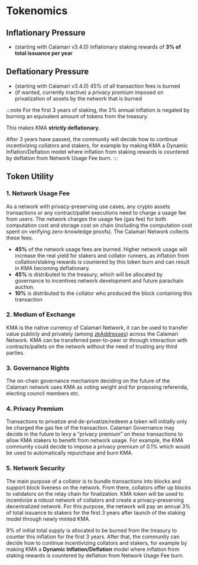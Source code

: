 # Tokenomics

## Inflationary Pressure
- (starting with Calamari v3.4.0) Inflationary staking rewards of **3% of total issuance per year**

## Deflationary Pressure
- (starting with Calamari v3.4.0) 45% of all transaction fees is burned
- (if wanted, currently inactive) a *privacy premium* imposed on privatization of assets by the network that is burned

:::note
For the first 3 years of staking, the 3% annual inflation is negated by burning an equivalent amount of tokens from the treasury.

This makes KMA **strictly deflationary**.

After 3 years have passed, the community will decide how to continue incentivizing collators and stakers, for example by making KMA a Dynamic Inflation/Deflation model where inflation from staking rewards is countered by deflation from Network Usage Fee burn.
:::

## Token Utility
### 1. Network Usage Fee

As a network with privacy-preserving use cases, any crypto assets transactions or any contract/pallet executions need to charge a usage fee from users. The network charges the usage fee (gas fee) for both computation cost and storage cost on chain (including the computation cost spent on verifying zero-knowledge proofs). The Calamari Network collects these fees.

- **45%** of the network usage fees are burned. Higher network usage will increase the real yield for stakers and collator runners, as inflation from collation/staking rewards is countered by this token burn and can result in KMA becoming deflationary.
- **45%** is distributed to the treasury, which will be allocated by governance to incentives network development and future parachain auction.
- **10%** is distributed to the collator who produced the block containing this transaction

### 2. Medium of Exchange

KMA is the native currency of Calamari Network, it can be used to transfer value publicly and privately (among [zkAddresses](https://mantanetwork.medium.com/introducing-zkassets-and-zkaddresses-7b7a8e3e2af3)) across the Calamari Network. KMA can be transferred peer-to-peer or through interaction with contracts/pallets on the network without the need of trusting any third parties.

### 3. Governance Rights

The on-chain governance mechanism deciding on the future of the Calamari network uses KMA as voting weight and for proposing referenda, electing council members etc.

### 4. Privacy Premium

Transactions to privatize and de-privatize/redeem a token will initially only be charged the gas fee of the transaction. Calamari Governance may decide in the future to levy a “privacy premium” on these transactions to allow KMA stakers to benefit from network usage. For example, the KMA community could decide to impose a privacy premium of 0.1% which would be used to automatically repurchase and burn KMA.

### 5. Network Security

The main purpose of a collator is to bundle transactions into blocks and support block liveness on the network. From there, collators offer up blocks to validators on the relay chain for finalization. KMA token will be used to incentivize a robust network of collators and create a privacy-preserving decentralized network. For this purpose, the network will pay an annual 3% of total issuance to stakers for the first 3 years after launch of the staking model through newly minted KMA.

9% of initial total supply is allocated to be burned from the treasury to counter this inflation for the first 3 years. After that, the community can decide how to continue incentivizing collators and stakers, for example by making KMA a **Dynamic Inflation/Deflation** model where inflation from staking rewards is countered by deflation from Network Usage Fee burn.
